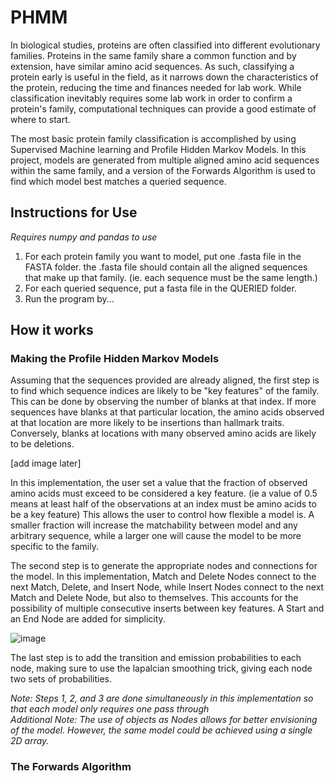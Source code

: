 # PHMM

In biological studies, proteins are often classified into different evolutionary families. Proteins in the same family share a common function and by extension, have similar amino acid sequences. 
As such, classifying a protein early is useful in the field, as it narrows down the characteristics of the protein, reducing the time and finances needed for lab work. While classification inevitably requires 
some lab work in order to confirm a protein's family, computational techniques can provide a good estimate of where to start.

The most basic protein family classification is accomplished by using Supervised Machine learning and Profile Hidden Markov Models. In this project, models are generated from multiple aligned amino acid sequences within the same family, and a version of the Forwards Algorithm is used to find which model best matches a queried sequence.  

## Instructions for Use

_Requires numpy and pandas to use_

1. For each protein family you want to model, put one .fasta file in the FASTA folder. the .fasta file should contain all the aligned sequences that make up that family. (ie. each sequence must be the same length.)
2. For each queried sequence, put a fasta file in the QUERIED folder.
3. Run the program by...

## How it works

### Making the Profile Hidden Markov Models

Assuming that the sequences provided are already aligned, the first step is to find which sequence indices are likely to be "key features" of the family. This can be done by observing the number of blanks at that index.
If more sequences have blanks at that particular location, the amino acids observed at that location are more likely to be insertions than hallmark traits. Conversely, blanks at locations with many observed amino acids are likely to be deletions.

[add image later]

In this implementation, the user set a value that the fraction of observed amino acids must exceed to be considered a key feature. (ie a value of 0.5 means at least half of the observations at an index must be amino acids to be a key feature) This allows the user to control how flexible a model is. A smaller fraction will increase the matchability between model and any arbitrary sequence, while a larger one will cause the model to be more specific to the family. 

The second step is to generate the appropriate nodes and connections for the model. In this implementation, Match and Delete Nodes connect to the next Match, Delete, and Insert Node, while Insert Nodes connect to the next Match and Delete Node, but also to themselves. This accounts for the possibility of multiple consecutive inserts between key features. A Start and an End Node are added for simplicity.

![image](https://github.com/notreallyryan/PHMM/assets/96549151/778fab06-936e-4d52-8ad6-408631d94a4b)

The last step is to add the transition and emission probabilities to each node, making sure to use the lapalcian smoothing trick, giving each node two sets of probabilities. 

_Note: Steps 1, 2, and 3 are done simultaneously in this implementation so that each model only requires one pass through_ <br />
_Additional Note: The use of objects as Nodes allows for better envisioning of the model. However, the same model could be achieved using a single 2D array._

### The Forwards Algorithm

